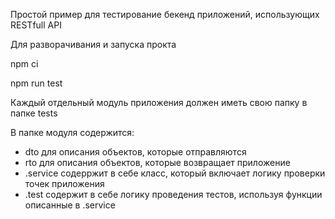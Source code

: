 Простой пример для тестирование бекенд приложений, использующих RESTfull API 

Для разворачивания и запуска прокта 

npm ci

npm run test 

Каждый отдельный модуль приложения должен иметь свою папку в папке tests 

В папке модуля содержится:

- dto для описания объектов, которые отправляются
- rto для описания объектов, которые возвращает приложение
- .service содерржит в себе класс, который включает логику проверки точек приложения
- .test содержит в себе логику проведения тестов, используя функции описанные в .service
